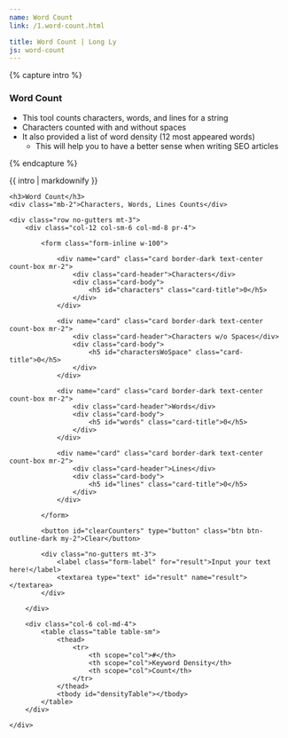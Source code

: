 ```yaml
---
name: Word Count
link: /1.word-count.html

title: Word Count | Long Ly
js: word-count
---
```


{% capture intro %}
### Word Count
<!--separator-->
- This tool counts characters, words, and lines for a string
- Characters counted with and without spaces
- It also provided a list of word density (12 most appeared words)
    - This will help you to have a better sense when writing SEO articles
<!--separator-->
{% endcapture %}

<div class="tool-wrapper mb-4">
    {{ intro | markdownify }}
</div>

<div class="tool-wrapper">

    <h3>Word Count</h3>
    <div class="mb-2">Characters, Words, Lines Counts</div>

    <div class="row no-gutters mt-3">
        <div class="col-12 col-sm-6 col-md-8 pr-4">

            <form class="form-inline w-100">

                <div name="card" class="card border-dark text-center count-box mr-2">
                    <div class="card-header">Characters</div>
                    <div class="card-body">
                        <h5 id="characters" class="card-title">0</h5>
                    </div>
                </div>

                <div name="card" class="card border-dark text-center count-box mr-2">
                    <div class="card-header">Characters w/o Spaces</div>
                    <div class="card-body">
                        <h5 id="charactersWoSpace" class="card-title">0</h5>
                    </div>
                </div>

                <div name="card" class="card border-dark text-center count-box mr-2">
                    <div class="card-header">Words</div>
                    <div class="card-body">
                        <h5 id="words" class="card-title">0</h5>
                    </div>
                </div>

                <div name="card" class="card border-dark text-center count-box mr-2">
                    <div class="card-header">Lines</div>
                    <div class="card-body">
                        <h5 id="lines" class="card-title">0</h5>
                    </div>
                </div>

            </form>

            <button id="clearCounters" type="button" class="btn btn-outline-dark my-2">Clear</button>

            <div class="no-gutters mt-3">
                <label class="form-label" for="result">Input your text here!</label>
                <textarea type="text" id="result" name="result"></textarea>
            </div>

        </div>

        <div class="col-6 col-md-4">
            <table class="table table-sm">
                <thead>
                    <tr>
                        <th scope="col">#</th>
                        <th scope="col">Keyword Density</th>
                        <th scope="col">Count</th>
                    </tr>
                </thead>
                <tbody id="densityTable"></tbody>
            </table>
        </div>

    </div>
</div>